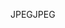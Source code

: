 <span data-ttu-id="6f5d9-101">JPEG</span><span class="sxs-lookup"><span data-stu-id="6f5d9-101">JPEG</span></span>